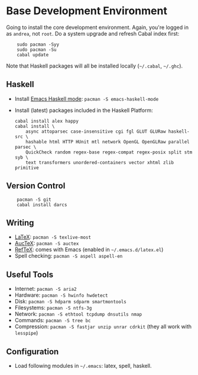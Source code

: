 Base Development Environment
============================
Going to install the core development environment.  Again, you're logged in as `andrea`,
not `root`.  Do a system upgrade and refresh Cabal index first:

        sudo pacman -Syy
        sudo pacman -Su
        cabal update

Note that Haskell packages will all be installed locally (`~/.cabal`, `~/.ghc`).


Haskell
-------
  * Install [Emacs Haskell mode][hask-mode]: `pacman -S emacs-haskell-mode`
  * Install (latest) packages included in the Haskell Platform:

        cabal install alex happy 
        cabal install \
            async attoparsec case-insensitive cgi fgl GLUT GLURaw haskell-src \
            hashable html HTTP HUnit mtl network OpenGL OpenGLRaw parallel parsec \
            QuickCheck random regex-base regex-compat regex-posix split stm syb \
            text transformers unordered-containers vector xhtml zlib primitive


Version Control
---------------
        pacman -S git
        cabal install darcs


Writing
-------
  * [LaTeX][tex]: `pacman -S texlive-most`
  * [AucTeX][auctex]: `pacman -S auctex`
  * [RefTeX][reftex]: comes with Emacs (enabled in `~/.emacs.d/latex.el`)
  * Spell checking: `pacman -S aspell aspell-en`


Useful Tools
------------
  * Internet: `pacman -S aria2`
  * Hardware: `pacman -S hwinfo hwdetect`
  * Disk: `pacman -S hdparm sdparm smartmontools`
  * Filesystems: `pacman -S ntfs-3g`
  * Network: `pacman -S ethtool tcpdump dnsutils nmap`
  * Commands: `pacman -S tree bc` 
  * Compression: `pacman -S fastjar unzip unrar cdrkit`
    (they all work with `lesspipe`) 


Configuration
-------------
  * Load following modules in `~/.emacs`: latex, spell, haskell.




[hask-mode]: http://www.haskell.org/haskellwiki/Emacs
             "Haskell with Emacs"

[tex]: https://wiki.archlinux.org/index.php/TeX_Live
       "LaTeX"

[auctex]: http://www.gnu.org/software/auctex/index.html
	  "AucTeX"

[reftex]: http://www.gnu.org/software/auctex/reftex.html
	  "RefTeX"
